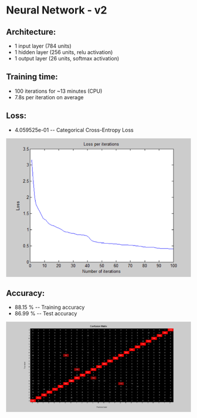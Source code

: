 # Neural Network - v2

## Architecture:

- 1 input layer (784 units)
- 1 hidden layer (256 units, relu activation)
- 1 output layer (26 units, softmax activation)

## Training time: 

- 100 iterations for ~13 minutes (CPU)
- 7.8s per iteration on average

## Loss: 

- 4.059525e-01 -- Categorical Cross-Entropy Loss

![image](Visualizations/Loss_per_iterations.png)

## Accuracy:

- 88.15 % -- Training accuracy
- 86.99 % -- Test accuracy

![image](Visualizations/Confusion_Matrix.png)
